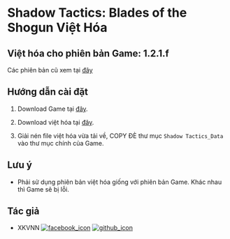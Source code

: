 # Shadow Tactics: Blades of the Shogun Việt Hóa

## Việt hóa cho phiên bản Game: 1.2.1.f

Các phiên bản cũ xem tại [đây](https://github.com/game-viet-hoa/Shadow-Tactics-Blades-of-the-Shogun-Viet-Hoa/branches/all)

## Hướng dẫn cài đặt

1. Download Game tại [đây](https://www.fshare.vn/folder/4Q3ZGX5K7Z36).

2. Download việt hóa tại [đây](https://github.com/game-viet-hoa/Shadow-Tactics-Blades-of-the-Shogun-Viet-Hoa/archive/1.2.1.f.zip).

3. Giải nén file việt hóa vừa tải về, COPY ĐÈ thư mục `Shadow Tactics_Data` vào thư mục chính của Game.

## Lưu ý

- Phải sử dụng phiên bản việt hóa giống với phiên bản Game. Khác nhau thì Game sẽ bị lỗi.

## Tác giả

- XKVNN [![facebook_icon]](https://www.facebook.com/xkvnn) [![github_icon]](https://github.com/xkvnn)

<!-- icons without padding -->
[facebook_icon]: http://i.imgur.com/fep1WsG.png
[github_icon]: http://i.imgur.com/9I6NRUm.png